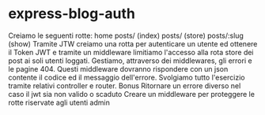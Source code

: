 # express-blog-auth
Creiamo le seguenti rotte:
home
posts/ (index)
posts/ (store)
posts/:slug (show)
Tramite JTW creiamo una rotta per autenticare un utente ed ottenere il Token JWT e tramite un middleware limitiamo l'accesso alla rota store dei post ai soli utenti loggati.
Gestiamo, attraverso dei middlewares, gli errori e le pagine 404.
Questi middleware dovranno rispondere con un json contente il codice ed il messaggio dell'errore.
Svolgiamo tutto l'esercizio tramite relativi controller e router.
Bonus
Ritornare un errore diverso nel caso il jwt sia non valido o scaduto
Creare un middleware per proteggere le rotte riservate agli utenti admin
